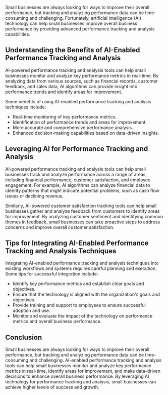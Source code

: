 

Small businesses are always looking for ways to improve their overall performance, but tracking and analyzing performance data can be time-consuming and challenging. Fortunately, artificial intelligence (AI) technology can help small businesses improve overall business performance by providing advanced performance tracking and analysis capabilities.

Understanding the Benefits of AI-Enabled Performance Tracking and Analysis
--------------------------------------------------------------------------

AI-powered performance tracking and analysis tools can help small businesses monitor and analyze key performance metrics in real-time. By analyzing data from various sources, such as financial records, customer feedback, and sales data, AI algorithms can provide insight into performance trends and identify areas for improvement.

Some benefits of using AI-enabled performance tracking and analysis techniques include:

* Real-time monitoring of key performance metrics.
* Identification of performance trends and areas for improvement.
* More accurate and comprehensive performance analysis.
* Enhanced decision-making capabilities based on data-driven insights.

Leveraging AI for Performance Tracking and Analysis
---------------------------------------------------

AI-powered performance tracking and analysis tools can help small businesses track and analyze performance across a range of areas, including financial performance, customer satisfaction, and employee engagement. For example, AI algorithms can analyze financial data to identify patterns that might indicate potential problems, such as cash flow issues or declining revenue.

Similarly, AI-powered customer satisfaction tracking tools can help small businesses gather and analyze feedback from customers to identify areas for improvement. By analyzing customer sentiment and identifying common themes in feedback, small businesses can take proactive steps to address concerns and improve overall customer satisfaction.

Tips for Integrating AI-Enabled Performance Tracking and Analysis Techniques
----------------------------------------------------------------------------

Integrating AI-enabled performance tracking and analysis techniques into existing workflows and systems requires careful planning and execution. Some tips for successful integration include:

* Identify key performance metrics and establish clear goals and objectives.
* Ensure that the technology is aligned with the organization's goals and objectives.
* Provide training and support to employees to ensure successful adoption and use.
* Monitor and evaluate the impact of the technology on performance metrics and overall business performance.

Conclusion
----------

Small businesses are always looking for ways to improve their overall performance, but tracking and analyzing performance data can be time-consuming and challenging. AI-enabled performance tracking and analysis tools can help small businesses monitor and analyze key performance metrics in real-time, identify areas for improvement, and make data-driven decisions to enhance overall business performance. By leveraging AI technology for performance tracking and analysis, small businesses can achieve higher levels of success and growth.
